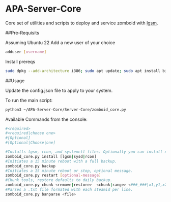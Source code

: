 # APA-Server-Core

Core set of utilities and scripts to deploy and service zomboid with [lgsm](https://linuxgsm.com/servers/pzserver/).

##Pre-Requisits

Assuming Ubuntu 22
Add a new user of your choice

```bash
adduser [username]
```

Install prereqs

```bash
sudo dpkg --add-architecture i386; sudo apt update; sudo apt install binutils bsdmainutils bzip2 lib32gcc-s1 lib32stdc++6 libsdl2-2.0-0:i386 openjdk-21-jre pigz rng-tools5 steamcmd unzip
```

##Usage

Update the config.json file to apply to your system.

To run the main script:

```bash
python3 ~/APA-Server-Core/Server-Core/zomboid_core.py
```

Available Commands from the console:

```bash
#<required>
#<required|choose one>
#[Optional]
#[Optional|Choose|one]

#Installs lgsm, rcon, and systemctl files. Optionally you can install each piece individually.
zomboid_core.py install [lgsm|sysd|rcon]
#Initiates a 15 minute reboot with a full backup.
zomboid_core.py backup
#Initiates a 15 minute reboot or stop, optional message.
zomboid_core.py restart [optional-message]
#Chunk tools, restore defaults to daily backup.
zomboid_core.py chunk <remove|restore>  <chunk|range> <###_###|x1,y1,x2,y2> [daily|recent]
#Parses a .txt file formated with each steamid per line.
zomboid_core.py banparse <file>
```